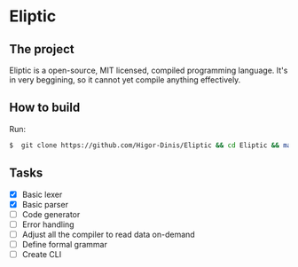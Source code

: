 # Eliptic

## The project
Eliptic is a open-source, MIT licensed, compiled programming language. It's in very beggining, so it cannot yet compile anything effectively.

## How to build
Run:
```bash
$  git clone https://github.com/Higor-Dinis/Eliptic && cd Eliptic && make
```

## Tasks
- [x] Basic lexer
- [x] Basic parser
- [ ] Code generator
- [ ] Error handling
- [ ] Adjust all the compiler to read data on-demand
- [ ] Define formal grammar
- [ ] Create CLI
